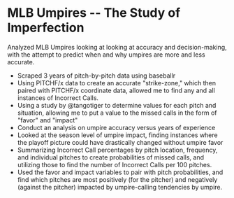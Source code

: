# MLB Umpires -- The Study of Imperfection

Analyzed MLB Umpires looking at looking at accuracy and decision-making, with the attempt to predict when and why umpires are more and less accurate.
 - Scraped 3 years of pitch-by-pitch data using baseballr
 - Using PITCHF/x data to create an accurate "strike-zone," which then paired with PITCHF/x coordinate data, allowed me to find any and all instances of Incorrect Calls.
 - Using a study by @tangotiger to determine values for each pitch and situation, allowing me to put a value to the missed calls in the form of "favor" and "impact"
 - Conduct an analysis on umpire accuracy versus years of experience
 - Looked at the season level of umpire impact, finding instances where the playoff picture could have drastically changed without umpire favor
 - Summarizing Incorrect Call percentages by pitch location, frequency, and individual pitches to create probabilities of missed calls, and utilizing those to find the number of Incorrect Calls per 100 pitches.
 - Used the favor and impact variables to pair with pitch probabilities, and find which pitches are most positively (for the pitcher) and negatively (against the pitcher) impacted by umpire-calling tendencies by umpire.
